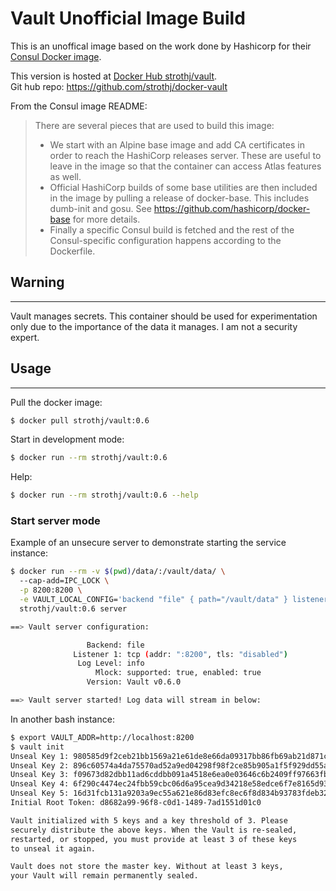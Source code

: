 # Vault Unofficial Image Build

This is an unoffical image based on the work done by Hashicorp for their 
[Consul Docker image](https://github.com/hashicorp/docker-consul).

This version is hosted at [Docker Hub strothj/vault](https://hub.docker.com/r/strothj/vault).  
Git hub repo: https://github.com/strothj/docker-vault

From the Consul image README:
> There are several pieces that are used to build this image:
> 
> * We start with an Alpine base image and add CA certificates in order to reach
>   the HashiCorp releases server. These are useful to leave in the image so that
>   the container can access Atlas features as well.
> * Official HashiCorp builds of some base utilities are then included in the
>   image by pulling a release of docker-base. This includes dumb-init and gosu.
>   See https://github.com/hashicorp/docker-base for more details.
> * Finally a specific Consul build is fetched and the rest of the Consul-specific
>   configuration happens according to the Dockerfile.

## Warning
---
Vault manages secrets. This container should be used for experimentation only
due to the importance of the data it manages. I am not a security expert.

## Usage
---
Pull the docker image:
```bash
$ docker pull strothj/vault:0.6
```

Start in development mode:
```bash
$ docker run --rm strothj/vault:0.6
```

Help:
```bash
$ docker run --rm strothj/vault:0.6 --help
```

### Start server mode
Example of an unsecure server to demonstrate starting the service instance:
```bash
$ docker run --rm -v $(pwd)/data/:/vault/data/ \ 
  --cap-add=IPC_LOCK \
  -p 8200:8200 \
  -e VAULT_LOCAL_CONFIG='backend "file" { path="/vault/data" } listener "tcp" { address=":8200" tls_disable=1 }' \
  strothj/vault:0.6 server

==> Vault server configuration:

                 Backend: file
              Listener 1: tcp (addr: ":8200", tls: "disabled")
               Log Level: info
                   Mlock: supported: true, enabled: true
                 Version: Vault v0.6.0

==> Vault server started! Log data will stream in below:
```

In another bash instance:
```bash
$ export VAULT_ADDR=http://localhost:8200
$ vault init
Unseal Key 1: 980585d9f2ceb21bb1569a21e61de8e66da09317bb86fb69ab21d871c9d688f101
Unseal Key 2: 896c60574a4da75570ad52a9ed04298f98f2ce85b905a1f5f929dd55a59d57b502
Unseal Key 3: f09673d82dbb11ad6cddbb091a4518e6ea0e03646c6b2409ff97663fbd6719f903
Unseal Key 4: 6f290c4474ec24fbb59cbc06d6a95cea9d34218e58edce6f7e8165d93236cbdb04
Unseal Key 5: 16d31fcb131a9203a9ec55a621e86d83efc8ec6f8d834b93783fdeb32acc859705
Initial Root Token: d8682a99-96f8-c0d1-1489-7ad1551d01c0

Vault initialized with 5 keys and a key threshold of 3. Please
securely distribute the above keys. When the Vault is re-sealed,
restarted, or stopped, you must provide at least 3 of these keys
to unseal it again.

Vault does not store the master key. Without at least 3 keys,
your Vault will remain permanently sealed.
```